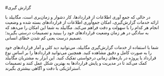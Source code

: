 #گزارش گیری

در حالی که جمع آوری اطلاعات از قراردادها، کار دشوار و زمان‌بری است، مگابیلد با ارائه خدمات گزارش‌گیری، امکان جمع‌آوری اطلاعات از قراردادهای بسته شده و وضعیت انجام هر کدام را با سهولت و دقت فراهم می‌کند. مگابیلد به شما این امکان را می‌دهد که به سادگی در هر زمان وضعیت قراردادهای خود را ببینید و تصمیمات درستی بگیرید؛ تصمیم درست یعنی کم شدن خطای انسانی.

شما با استفاده از خدمات گزارش‌گیری مگابیلد، می‌توانید دید کلی و آمار قراردادهای خود را به صورت کامل و دقیق مشاهده کنید. همچنین می‌توانید قراردادها را بر اساس نوع قرارداد یا پروژه در بازه‌های زمانی درخواستی تفکیک کنید. این ابزار به مشتریان مگابیلد کمک می‌کند تا در مدیریت و پایش قراردادها به بهترین شکل عمل کنند و تصمیمات استراتژیکی با دقت و آگاهی بیشتری بگیرند.
